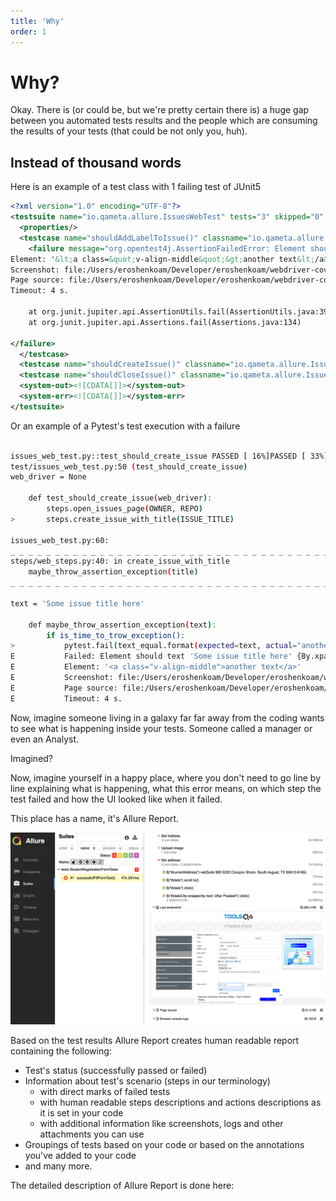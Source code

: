 ```yaml
---
title: 'Why'
order: 1
---
```


# Why?

Okay. There is (or could be, but we're pretty certain there is) a huge gap between you automated tests results and the people which are consuming the results of your tests (that could be not only you, huh).

## Instead of thousand words

Here is an example of a test class with 1 failing test of JUnit5

```xml
<?xml version="1.0" encoding="UTF-8"?>
<testsuite name="io.qameta.allure.IssuesWebTest" tests="3" skipped="0" failures="1" errors="0" timestamp="2022-03-28T10:49:35" hostname="local.pc" time="3.039">
  <properties/>
  <testcase name="shouldAddLabelToIssue()" classname="io.qameta.allure.IssuesWebTest" time="1.019">
    <failure message="org.opentest4j.AssertionFailedError: Element should have text 'Some issue title here' {By.xpath: //a[@href='/eroshenkoam/allure-example']}&#10;Element: '&lt;a class=&quot;v-align-middle&quot;&gt;another text&lt;/a&gt;'&#10;Screenshot: file:/Users/eroshenkoam/Developer/eroshenkoam/webdriver-coverage-example/build/reports/tests/1603973703632.0.png&#10;Page source: file:/Users/eroshenkoam/Developer/eroshenkoam/webdriver-coverage-example/build/reports/tests/1603973703632.0.html&#10;Timeout: 4 s.&#10;" type="org.opentest4j.AssertionFailedError">org.opentest4j.AssertionFailedError: Element should text 'Some issue title here' {By.xpath: //a[@href='/eroshenkoam/allure-example']}
Element: '&lt;a class=&quot;v-align-middle&quot;&gt;another text&lt;/a&gt;'
Screenshot: file:/Users/eroshenkoam/Developer/eroshenkoam/webdriver-coverage-example/build/reports/tests/1603973703632.0.png
Page source: file:/Users/eroshenkoam/Developer/eroshenkoam/webdriver-coverage-example/build/reports/tests/1603973703632.0.html
Timeout: 4 s.

	at org.junit.jupiter.api.AssertionUtils.fail(AssertionUtils.java:39)
	at org.junit.jupiter.api.Assertions.fail(Assertions.java:134)

</failure>
  </testcase>
  <testcase name="shouldCreateIssue()" classname="io.qameta.allure.IssuesWebTest" time="1.006"/>
  <testcase name="shouldCloseIssue()" classname="io.qameta.allure.IssuesWebTest" time="1.007"/>
  <system-out><![CDATA[]]></system-out>
  <system-err><![CDATA[]]></system-err>
</testsuite>

```

Or an example of a Pytest's test execution with a failure

```bash

issues_web_test.py::test_should_create_issue PASSED [ 16%]PASSED [ 33%]PASSED [ 50%]PASSED [ 66%]FAILED                      [ 83%]
test/issues_web_test.py:50 (test_should_create_issue)
web_driver = None

    def test_should_create_issue(web_driver):
        steps.open_issues_page(OWNER, REPO)
>       steps.create_issue_with_title(ISSUE_TITLE)

issues_web_test.py:60: 
_ _ _ _ _ _ _ _ _ _ _ _ _ _ _ _ _ _ _ _ _ _ _ _ _ _ _ _ _ _ _ _ _ _ _ _ _ _ _ _ 
steps/web_steps.py:40: in create_issue_with_title
    maybe_throw_assertion_exception(title)
_ _ _ _ _ _ _ _ _ _ _ _ _ _ _ _ _ _ _ _ _ _ _ _ _ _ _ _ _ _ _ _ _ _ _ _ _ _ _ _ 

text = 'Some issue title here'

    def maybe_throw_assertion_exception(text):
        if is_time_to_trow_exception():
>           pytest.fail(text_equal.format(expected=text, actual="another text"))
E           Failed: Element should text 'Some issue title here' {By.xpath: //a[@href='/eroshenkoam/allure-example']}
E           Element: '<a class="v-align-middle">another text</a>'
E           Screenshot: file:/Users/eroshenkoam/Developer/eroshenkoam/webdriver-coverage-example/build/reports/tests/1603973703632.0.png
E           Page source: file:/Users/eroshenkoam/Developer/eroshenkoam/webdriver-coverage-example/build/reports/tests/1603973703632.0.html
E           Timeout: 4 s.

```

Now, imagine someone living in a galaxy far far away from the coding wants to see what is happening inside your tests. Someone called a manager or even an Analyst.

Imagined?

Now, imagine yourself in a happy place, where you don't need to go line by line explaining what is happening, what this error means, on which step the test failed and how the UI looked like when it failed.

This place has a name, it's Allure Report.

![Allure Report: automated test detailed view](./static/report-screenshot.png)

Based on the test results Allure Report creates human readable report containing the following:

- Test's status (successfully passed or failed)
- Information about test's scenario (steps in our terminology)
  - with direct marks of failed tests
  - with human readable steps descriptions and actions descriptions as it is set in your code
  - with additional information like screenshots, logs and other attachments you can use
- Groupings of tests based on your code or based on the annotations you've added to your code
- and many more.

The detailed description of Allure Report is done here: 
